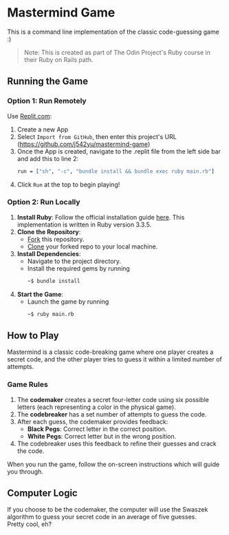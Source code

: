 # Mastermind Game

This is a command line implementation of the classic code-guessing game :)

> Note: This is created as part of The Odin Project's Ruby course in their Ruby on Rails path.

## **Running the Game**

### **Option 1: Run Remotely**
Use [Replit.com]((https://replit.com/)):
1. Create a new App
2. Select `Import from GitHub`, then enter this project's URL (https://github.com/j542yu/mastermind-game)
3. Once the App is created, navigate to the .replit file from the left side bar and add this to line 2:
   ```bash
   run = ["sh", "-c", "bundle install && bundle exec ruby main.rb"]
   ```
4. Click `Run` at the top to begin playing!

### **Option 2: Run Locally**
1. **Install Ruby**: Follow the official installation guide [here](https://www.ruby-lang.org/en/documentation/installation/).
This implementation is written in Ruby version 3.3.5.
2. **Clone the Repository**:
   * [Fork](https://docs.github.com/en/pull-requests/collaborating-with-pull-requests/working-with-forks/fork-a-repo) this repository.
   * [Clone](https://docs.github.com/en/repositories/creating-and-managing-repositories/cloning-a-repository) your forked repo to your local machine.
3. **Install Dependencies**:
   * Navigate to the project directory.
   * Install the required gems by running
      ```bash
      ~$ bundle install
      ```
4. **Start the Game**:
   * Launch the game by running
      ```bash
      ~$ ruby main.rb
      ```

## **How to Play**

Mastermind is a classic code-breaking game where one player creates a secret code, and the other player tries to guess it within a limited number of attempts.

### **Game Rules**
1. The **codemaker** creates a secret four-letter code using six possible letters (each representing a color in the physical game).
2. The **codebreaker** has a set number of attempts to guess the code.
3. After each guess, the codemaker provides feedback:
   * **Black Pegs**: Correct letter in the correct position.
   * **White Pegs**: Correct letter but in the wrong position.
4. The codebreaker uses this feedback to refine their guesses and crack the code.

When you run the game, follow the on-screen instructions which will guide you through.

## **Computer Logic**

If you choose to be the codemaker, the computer will use the Swaszek algorithm to guess your secret code in an average of five guesses.  
Pretty cool, eh?